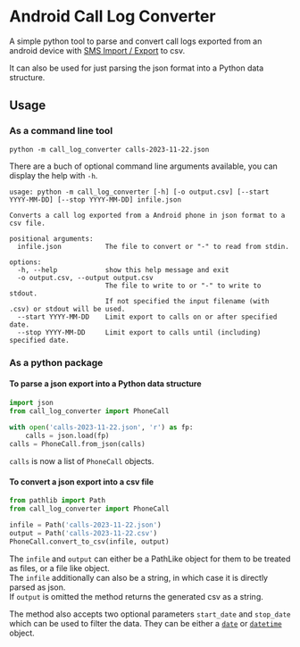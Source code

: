 # Android Call Log Converter

A simple python tool to parse and convert call logs exported from an android device with 
[SMS Import / Export](https://github.com/tmo1/sms-ie) to csv.

It can also be used for just parsing the json format into a Python data structure.

## Usage

### As a command line tool


```shell
python -m call_log_converter calls-2023-11-22.json
```

There are a buch of optional command line arguments available, you can display the help with `-h`.

```
usage: python -m call_log_converter [-h] [-o output.csv] [--start YYYY-MM-DD] [--stop YYYY-MM-DD] infile.json

Converts a call log exported from a Android phone in json format to a csv file.

positional arguments:
  infile.json           The file to convert or "-" to read from stdin.

options:
  -h, --help            show this help message and exit
  -o output.csv, --output output.csv
                        The file to write to or "-" to write to stdout.
                        If not specified the input filename (with .csv) or stdout will be used.
  --start YYYY-MM-DD    Limit export to calls on or after specified date.
  --stop YYYY-MM-DD     Limit export to calls until (including) specified date.

```


### As a python package

#### To parse a json export into a Python data structure

```python
import json
from call_log_converter import PhoneCall
   
with open('calls-2023-11-22.json', 'r') as fp:
    calls = json.load(fp)
calls = PhoneCall.from_json(calls)
```
`calls` is now a list of `PhoneCall` objects.


#### To convert a json export into a csv file

```python
from pathlib import Path
from call_log_converter import PhoneCall

infile = Path('calls-2023-11-22.json')
output = Path('calls-2023-11-22.csv')
PhoneCall.convert_to_csv(infile, output)
```

The `infile` and `output` can either be a PathLike object for them to be treated as files, or a file like object.  
The `infile` additionally can also be a string, in which case it is directly parsed as json.  
If `output` is omitted the method returns the generated csv as a string.

The method also accepts two optional parameters `start_date` and `stop_date` which can be used to filter the data.
They can be either a [`date`](https://docs.python.org/3/library/datetime.html#datetime.date)
or [`datetime`](https://docs.python.org/3/library/datetime.html#datetime.datime) object.
